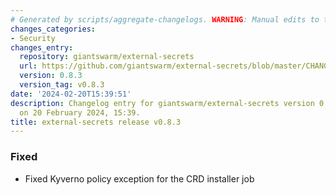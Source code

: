 ```yaml
---
# Generated by scripts/aggregate-changelogs. WARNING: Manual edits to this files will be overwritten.
changes_categories:
- Security
changes_entry:
  repository: giantswarm/external-secrets
  url: https://github.com/giantswarm/external-secrets/blob/master/CHANGELOG.md#083---2024-02-20
  version: 0.8.3
  version_tag: v0.8.3
date: '2024-02-20T15:39:51'
description: Changelog entry for giantswarm/external-secrets version 0.8.3, published
  on 20 February 2024, 15:39.
title: external-secrets release v0.8.3
---
```


### Fixed
- Fixed Kyverno policy exception for the CRD installer job
